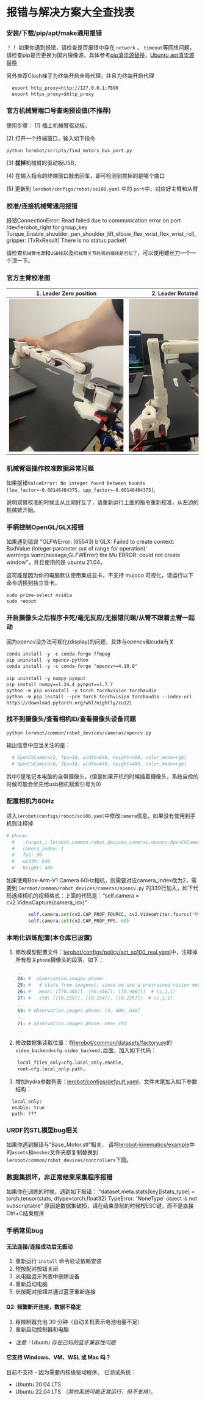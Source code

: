 # 报错与解决方案大全查找表

### 安装/下载/pip/apt/make通用报错

！！ 如果你遇到报错，请检查是否报错中存在 ``network`` ， ``timeout``等网络问题，请检查pip是否更换为国内镜像源，具体参考[pip清华源替换](https://mirrors.tuna.tsinghua.edu.cn/help/pypi/)，[Ubuntu apt清华源替换](https://mirrors.tuna.tsinghua.edu.cn/help/ubuntu/)

另外推荐Clash梯子为终端开启全局代理，并且为终端开启代理
```shell
  export http_proxy=http://127.0.0.1:7890
  export https_proxy=$http_proxy
```

### 官方机械臂端口号查询预设值(不推荐)

使用步骤：
  (1) 插上机械臂驱动板，
  
  (2) 打开一个终端窗口，输入如下指令
  
```shell
python lerobot/scripts/find_motors_bus_port.py
```
  (3) **拔掉**机械臂的驱动板USB，
  
  (4) 在输入指令的终端窗口敲击回车，即可检测到拔掉的是哪个端口
  
  (5) 更新到 ``lerobot/configs/robot/so100.yaml`` 中的 ``port``中，对应好主臂和从臂

### 校准/连接机械臂通用报错
报错ConnectionError: Read failed due to communication error on port /dev/lerobot_right for group_key Torque_Enable_shoulder_pan_shoulder_lift_elbow_flex_wrist_flex_wrist_roll_gripper: [TxRxResult] There is no status packet!

请检查``机械臂电源``和``USB线``以及``机械臂关节舵机的插线是否松了``，可以使用螺丝刀一个一个顶一下。

### 官方主臂校准图

| 1. Leader Zero position | 2. Leader Rotated position | 3. Leader Rest position |
|---|---|---|
| <img src="./media/so100/leader_zero.webp?raw=true" alt="SO-100 leader arm zero position" title="SO-100 leader arm zero position" style="max-width: 300px; height: auto;"> | <img src="./media/so100/leader_rotated.webp?raw=true" alt="SO-100 leader arm rotated position" title="SO-100 leader arm rotated position" style="max-width: 300px; height: auto;"> | <img src="./media/so100/leader_rest.webp?raw=true" alt="SO-100 leader arm rest position" title="SO-100 leader arm rest position" style="max-width: 300px; height: auto;"> |

### 机械臂遥操作校准数据异常问题
如果报错``ValueError: No integer found between bounds [low_factor=-0.00146484375, upp_factor=-0.00146484375]``,

说明双臂校准的时候主从比刚好反了，请重新运行上面的指令重新校准，从左边的机械臂开始。

### 手柄控制OpenGL/GLX报错
如果遇到错误 "GLFWError: (65543) b'GLX: Failed to create context: BadValue (integer paraneter out of range for operation)'
warnings.warn(nessage,GLFWError) the Mu ERROR: could not create window"，并且使用的是 ubuntu 21.04，

这可能是因为你的电脑默认使用集成显卡，不支持 mujoco 可视化，请运行以下命令切换到独立显卡。
```shell
sudo prime-select nvidia
sudo reboot
```

### 开启摄像头之后程序卡死/毫无反应/无报错问题/从臂不跟着主臂一起动
因为opencv没办法可视化(display)的问题，具体与opencv和cuda有关
```shell
conda install -y -c conda-forge ffmpeg
pip uninstall -y opencv-python
conda install -y -c conda-forge "opencv>=4.10.0"

pip uninstall -y numpy pynput
pip install numpy==1.24.4 pynput==1.7.7
python -m pip uninstall -y torch torchvision torchaudio 
python -m pip install --pre torch torchvision torchaudio --index-url https://download.pytorch.org/whl/nightly/cu121
```

### 找不到摄像头/查看相机ID/查看摄像头设备问题
```shell
python lerobot/common/robot_devices/cameras/opencv.py
```
输出信息中应当关注的是：

```bash
  # OpenCVCamera(2, fps=10, width=640, height=480, color_mode=rgb)
  # OpenCVCamera(0, fps=30, width=640, height=480, color_mode=rgb)
```

其中0是笔记本电脑的自带摄像头，(但是如果开机的时候插着摄像头，系统自检的时候可能会优先给usb相机赋索引号为0)

### 配置相机为60Hz

进入``lerobot/configs/robot/so100.yaml``中修改``camera``信息，如果没有使用到手机则注释掉
```yaml
# phone:
  #   _target_: lerobot.common.robot_devices.cameras.opencv.OpenCVCamera
  #   camera_index: 1
  #   fps: 30
  #   width: 640
  #   height: 480
```

如果使用Box-Arm-V1 Camera 60Hz相机，则需要对应camera_index改为2，需要到 ``lerobot/common/robot_devices/cameras/opencv.py`` 的339行加入，如下代码选择相机的视频格式：上面的代码是：“self.camera = cv2.VideoCapture(camera_idx)”

```python
        self.camera.set(cv2.CAP_PROP_FOURCC, cv2.VideoWriter.fourcc("M", "J", "P", "G"))
        self.camera.set(cv2.CAP_PROP_FPS, 60)
```

### 本地化训练配置(本仓库已设置)

 1. 修改模型配置文件：[lerobot/configs/policy/act_so100_real.yaml](lerobot/configs/policy/act_so100_real.yaml)中，注释掉所有有关``phone``摄像头的段落，如下：

```yaml
    ...
    24: #  observation.images.phone:
    25: #   # stats from imagenet, since we use a pretrained vision model
    26: #   mean: [[[0.485]], [[0.456]], [[0.406]]]  # (c,1,1)
    27: #   std: [[[0.229]], [[0.224]], [[0.225]]]  # (c,1,1)
    ...
    63: # observation.images.phone: [3, 480, 640]
    ...
    71: # observation.images.phone: mean_std
    ...
```

  2. 修改数据集读取位置：在[lerobot/common/datasets/factory.py](lerobot/common/datasets/factory.py:99)的``video_backend=cfg.video_backend,``后面，加入如下代码：
  
```python
    local_files_only=cfg.local_only.enable,
    root=cfg.local_only.path,
```
  3. 增加hydra参数列表：[lerobot/configs/default.yaml](lerobot/configs/default.yaml:131)，文件末尾加入如下参数结构：

```shell
  local_only:
  enable: true
  path: ???
```

### URDF的STL模型bug相关
如果你遇到报错与“Base_Motor.stl”相关，
请将[lerobot-kinematics/example](https://github.com/box2ai-robotics/lerobot-kinematics/tree/main/examples)中的``assets``和``meshes``文件夹都复制替换到``lerobot/common/robot_devices/controllers``下面。

### 数据集损坏，非正常结束采集程序报错
如果你在训练的时候，遇到如下报错：
“dataset.meta.stats[key][stats_type] = torch.tensor(stats, dtype=torch.float32)
TypeError: 'NoneType' object is not subscriptable”
原因是数据集破损，请在结束录制的时候按ESC键，而不是直接Ctrl+C结束程序


### 手柄常见bug
#### 无法连接/连接成功后无振动
1. 重新运行 `install` 命令验证依赖安装
2. 短按配对按钮关闭
3. 从电脑蓝牙列表中删除设备
4. 重新启动电脑
5. 长按配对按钮并通过蓝牙重新连接

#### Q2: 频繁断开连接，数据不稳定
1. 给控制器充电 30 分钟（自动关机表示电池电量不足）
2. 重新启动控制器和电脑
 - *注意：Ubuntu 存在已知的蓝牙兼容性问题*

#### 它支持 Windows、VM、WSL 或 Mac 吗？ 
目前不支持 - 因为需要内核级驱动程序。 
已测试系统：  
- Ubuntu 20.04 LTS
- Ubuntu 22.04 LTS
*（其他系统可能正常运行，但不支持）*。